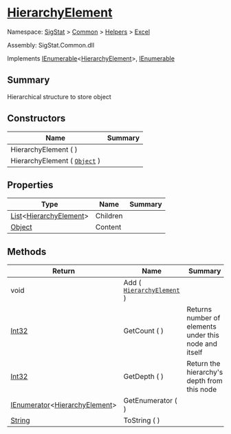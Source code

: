 # [HierarchyElement](./HierarchyElement.md)

Namespace: [SigStat]() > [Common]() > [Helpers]() > [Excel]()

Assembly: SigStat.Common.dll

Implements [IEnumerable](https://docs.microsoft.com/en-us/dotnet/api/System.Collections.Generic.IEnumerable-1)\<[HierarchyElement](./HierarchyElement.md)>, [IEnumerable](https://docs.microsoft.com/en-us/dotnet/api/System.Collections.IEnumerable)

## Summary
Hierarchical structure to store object

## Constructors

| Name | Summary | 
| --- | --- | 
| HierarchyElement (  ) |  | 
| HierarchyElement ( [`Object`](https://docs.microsoft.com/en-us/dotnet/api/System.Object) ) |  | 


## Properties

| Type | Name | Summary | 
| --- | --- | --- | 
| [List](https://docs.microsoft.com/en-us/dotnet/api/System.Collections.Generic.List-1)\<[HierarchyElement](./HierarchyElement.md)> | Children |  | 
| [Object](https://docs.microsoft.com/en-us/dotnet/api/System.Object) | Content |  | 


## Methods

| Return | Name | Summary | 
| --- | --- | --- | 
| void | Add ( [`HierarchyElement`](./HierarchyElement.md) ) |  | 
| [Int32](https://docs.microsoft.com/en-us/dotnet/api/System.Int32) | GetCount (  ) | Returns number of elements under this node and itself | 
| [Int32](https://docs.microsoft.com/en-us/dotnet/api/System.Int32) | GetDepth (  ) | Return the hierarchy's depth from this node | 
| [IEnumerator](https://docs.microsoft.com/en-us/dotnet/api/System.Collections.Generic.IEnumerator-1)\<[HierarchyElement](./HierarchyElement.md)> | GetEnumerator (  ) |  | 
| [String](https://docs.microsoft.com/en-us/dotnet/api/System.String) | ToString (  ) |  | 


